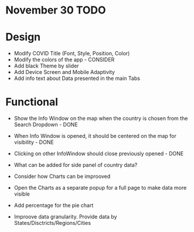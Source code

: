 # November 30 TODO

# Design

- Modify COVID Title (Font, Style, Position, Color)
- Modify the colors of the app - CONSIDER
- Add black Theme by slider
- Add Device Screen and Mobile Adaptivity
- Add info text about Data presented in the main Tabs

# Functional

- Show the Info Window on the map when the country is chosen from the Search Dropdown - DONE
- When Info Window is opened, it should be centered on the map for visibility - DONE
- Clicking on other InfoWindow should close previously opened - DONE

- What can be added for side panel of country data?
- Consider how Charts can be improoved
- Open the Charts as a separate popup for a full page to make data more visible
- Add percentage for the pie chart
- Improove data granularity. Provide data by States/Disctricts/Regions/Cities
